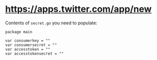 # https://apps.twitter.com/app/new

Contents of `secret.go` you need to populate:

	package main

	var consumerkey = ""
	var consumersecret = ""
	var accesstoken = ""
	var accesstokensecret = ""
